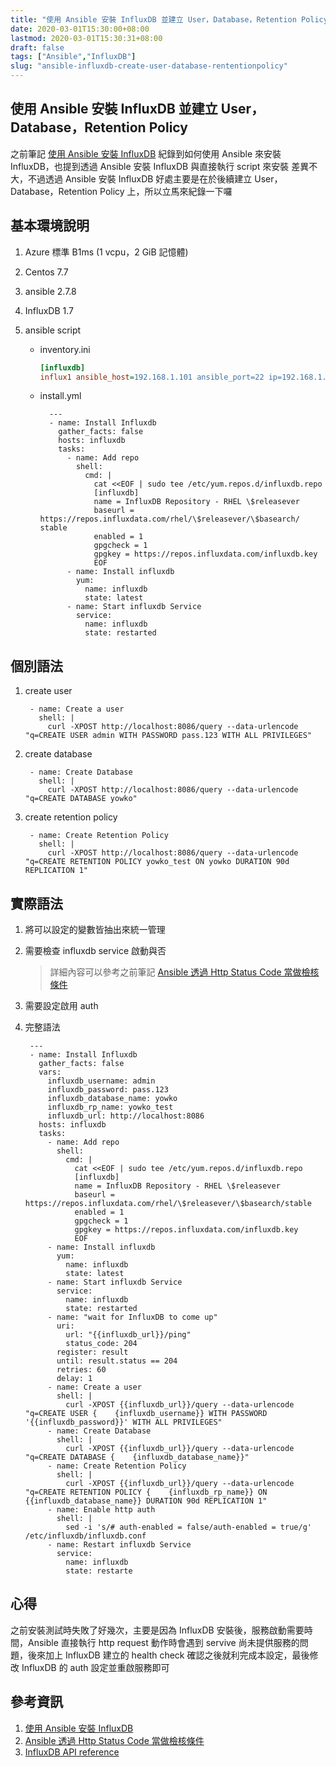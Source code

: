 ```yaml
---
title: "使用 Ansible 安裝 InfluxDB 並建立 User，Database，Retention Policy"
date: 2020-03-01T15:30:00+08:00
lastmod: 2020-03-01T15:30:31+08:00
draft: false
tags: ["Ansible","InfluxDB"]
slug: "ansible-influxdb-create-user-database-rententionpolicy"
---
```


## 使用 Ansible 安裝 InfluxDB 並建立 User，Database，Retention Policy

之前筆記 [使用 Ansible 安裝 InfluxDB](https://blog.yowko.com/ansible-install-influxdb/) 紀錄到如何使用 Ansible 來安裝 InfluxDB，也提到透過 Ansible 安裝 InfluxDB 與直接執行 script 來安裝 差異不大，不過透過 Ansible 安裝 InfluxDB 好處主要是在於後續建立 User，Database，Retention Policy 上，所以立馬來紀錄一下囉

## 基本環境說明

1. Azure 標準 B1ms (1 vcpu，2 GiB 記憶體)
2. Centos 7.7
3. ansible 2.7.8
4. InfluxDB 1.7
5. ansible script

    - inventory.ini

        ```ini
        [influxdb]
        influx1 ansible_host=192.168.1.101 ansible_port=22 ip=192.168.1.101  ansible_user=yowko ansible_password=pass.123 ansible_become_password=pass.123
        ```

    - install.yml

            ---
            - name: Install Influxdb
              gather_facts: false
              hosts: influxdb
              tasks:
                - name: Add repo
                  shell:
                    cmd: |
                      cat <<EOF | sudo tee /etc/yum.repos.d/influxdb.repo
                      [influxdb]
                      name = InfluxDB Repository - RHEL \$releasever
                      baseurl = https://repos.influxdata.com/rhel/\$releasever/\$basearch/    stable
                      enabled = 1
                      gpgcheck = 1
                      gpgkey = https://repos.influxdata.com/influxdb.key
                      EOF
                - name: Install influxdb
                  yum:
                    name: influxdb
                    state: latest
                - name: Start influxdb Service
                  service:
                    name: influxdb
                    state: restarted

## 個別語法

1. create user

        - name: Create a user
          shell: |
            curl -XPOST http://localhost:8086/query --data-urlencode "q=CREATE USER admin WITH PASSWORD pass.123 WITH ALL PRIVILEGES"

2. create database

        - name: Create Database
          shell: |
            curl -XPOST http://localhost:8086/query --data-urlencode "q=CREATE DATABASE yowko"

3. create retention policy

        - name: Create Retention Policy
          shell: |
            curl -XPOST http://localhost:8086/query --data-urlencode "q=CREATE RETENTION POLICY yowko_test ON yowko DURATION 90d REPLICATION 1"

## 實際語法

1. 將可以設定的變數皆抽出來統一管理
2. 需要檢查 influxdb service 啟動與否

    > 詳細內容可以參考之前筆記 [Ansible 透過 Http Status Code 當做檢核條件](https://blog.yowko.com/ansible-when-http-status-code)

3. 需要設定啟用 auth
4. 完整語法

        ---
        - name: Install Influxdb
          gather_facts: false
          vars:
            influxdb_username: admin
            influxdb_password: pass.123
            influxdb_database_name: yowko
            influxdb_rp_name: yowko_test
            influxdb_url: http://localhost:8086
          hosts: influxdb
          tasks:
            - name: Add repo
              shell:
                cmd: |
                  cat <<EOF | sudo tee /etc/yum.repos.d/influxdb.repo
                  [influxdb]
                  name = InfluxDB Repository - RHEL \$releasever
                  baseurl = https://repos.influxdata.com/rhel/\$releasever/\$basearch/stable
                  enabled = 1
                  gpgcheck = 1
                  gpgkey = https://repos.influxdata.com/influxdb.key
                  EOF
            - name: Install influxdb
              yum:
                name: influxdb
                state: latest
            - name: Start influxdb Service
              service:
                name: influxdb
                state: restarted
            - name: "wait for InfluxDB to come up"
              uri:
                url: "{{influxdb_url}}/ping"
                status_code: 204
              register: result
              until: result.status == 204
              retries: 60
              delay: 1
            - name: Create a user
              shell: |
                curl -XPOST {{influxdb_url}}/query --data-urlencode "q=CREATE USER {    {influxdb_username}} WITH PASSWORD '{{influxdb_password}}' WITH ALL PRIVILEGES"
            - name: Create Database
              shell: |
                curl -XPOST {{influxdb_url}}/query --data-urlencode "q=CREATE DATABASE {    {influxdb_database_name}}"
            - name: Create Retention Policy
              shell: |
                curl -XPOST {{influxdb_url}}/query --data-urlencode "q=CREATE RETENTION POLICY {    {influxdb_rp_name}} ON {{influxdb_database_name}} DURATION 90d REPLICATION 1"
            - name: Enable http auth
              shell: |
                sed -i 's/# auth-enabled = false/auth-enabled = true/g' /etc/influxdb/influxdb.conf
            - name: Restart influxdb Service
              service:
                name: influxdb
                state: restarte

## 心得

之前安裝測試時失敗了好幾次，主要是因為 InfluxDB 安裝後，服務啟動需要時間，Ansible 直接執行 http request 動作時會遇到 servive 尚未提供服務的問題，後來加上 InfluxDB 建立的 health check 確認之後就利完成本設定，最後修改 InfluxDB 的 auth 設定並重啟服務即可

## 參考資訊

1. [使用 Ansible 安裝 InfluxDB](https://blog.yowko.com/ansible-install-influxdb/)
2. [Ansible 透過 Http Status Code 當做檢核條件](https://blog.yowko.com/ansible-when-http-status-code)
3. [InfluxDB API reference](https://docs.influxdata.com/influxdb/v1.7/tools/api/)
